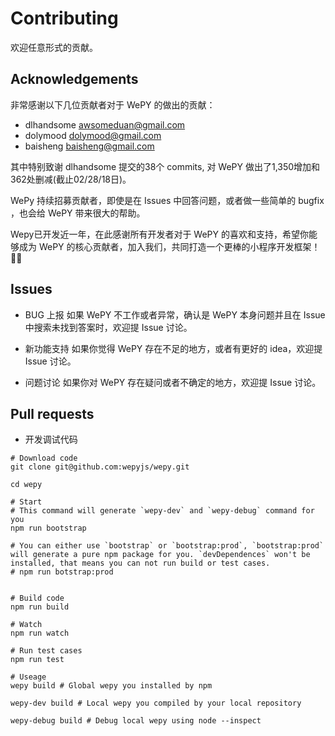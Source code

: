 # Contributing

欢迎任意形式的贡献。

## Acknowledgements

非常感谢以下几位贡献者对于 WePY 的做出的贡献：

* dlhandsome <awsomeduan@gmail.com>
* dolymood <dolymood@gmail.com>
* baisheng <baisheng@gmail.com>

其中特别致谢 dlhandsome 提交的38个 commits, 对 WePY 做出了1,350增加和362处删减(截止02/28/18日)。

WePy 持续招募贡献者，即使是在 Issues 中回答问题，或者做一些简单的 bugfix ，也会给 WePY 带来很大的帮助。

Wepy已开发近一年，在此感谢所有开发者对于 WePY 的喜欢和支持，希望你能够成为 WePY 的核心贡献者，加入我们，共同打造一个更棒的小程序开发框架！🍾🎉

## Issues


* BUG 上报
如果 WePY 不工作或者异常，确认是 WePY 本身问题并且在 Issue 中搜索未找到答案时，欢迎提 Issue 讨论。

* 新功能支持
如果你觉得 WePY 存在不足的地方，或者有更好的 idea，欢迎提 Issue 讨论。

* 问题讨论
如果你对 WePY 存在疑问或者不确定的地方，欢迎提 Issue 讨论。


## Pull requests

* 开发调试代码

```
# Download code
git clone git@github.com:wepyjs/wepy.git

cd wepy

# Start
# This command will generate `wepy-dev` and `wepy-debug` command for you
npm run bootstrap

# You can either use `bootstrap` or `bootstrap:prod`, `bootstrap:prod` will generate a pure npm package for you. `devDependences` won't be installed, that means you can not run build or test cases.
# npm run botstrap:prod


# Build code
npm run build

# Watch
npm run watch

# Run test cases
npm run test

# Useage
wepy build # Global wepy you installed by npm

wepy-dev build # Local wepy you compiled by your local repository

wepy-debug build # Debug local wepy using node --inspect
```
